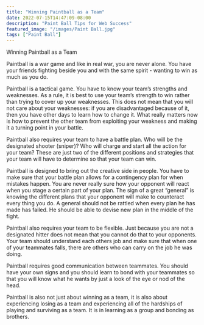 ```yaml
---
title: "Winning Paintball as a Team"
date: 2022-07-15T14:47:09-08:00
description: "Paint Ball Tips for Web Success"
featured_image: "/images/Paint Ball.jpg"
tags: ["Paint Ball"]
---
```


Winning Paintball as a Team

Paintball is a war game and like in real war, you are never alone. You have your friends fighting beside you and with the same spirit - wanting to win as much as you do.

Paintball is a tactical game. You have to know your team’s strengths and weaknesses. As a rule, it is best to use your team’s strength to win rather than trying to cover up your weaknesses. This does not mean that you will not care about your weaknesses: if you are disadvantaged because of it, then you have other days to learn how to change it. What really matters now is how to prevent the other team from exploiting your weakness and making it a turning point in your battle.

Paintball also requires your team to have a battle plan. Who will be the designated shooter (sniper)? Who will charge and start all the action for your team? These are just two of the different positions and strategies that your team will have to determine so that your team can win. 

Paintball is designed to bring out the creative side in people. You have to make sure that your battle plan allows for a contingency plan for when mistakes happen. You are never really sure how your opponent will react when you stage a certain part of your plan. The sign of a great “general” is knowing the different plans that your opponent will make to counteract every thing you do. A general should not be rattled when every plan he has made has failed. He should be able to devise new plan in the middle of the fight.

Paintball also requires your team to be flexible. Just because you are not a designated hitter does not mean that you cannot do that to your opponents. Your team should understand each others job and make sure that when one of your teammates falls, there are others who can carry on the job he was doing.

Paintball requires good communication between teammates. You should have your own signs and you should learn to bond with your teammates so that you will know what he wants by just a look of the eye or nod of the head.

Paintball is also not just about winning as a team, it is also about experiencing losing as a team and experiencing all of the hardships of playing and surviving as a team. It is in learning as a group and bonding as brothers.

